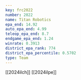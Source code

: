 ```yaml
---
key: frc2022
number: 2022
name: Titan Robotics
epa_end: 14.92
auto_epa_end: 4.99
teleop_epa_end: 8.7
endgame_epa_end: 1.24
winrate: 0.3913
district_epa_rank: 774
district_epa_percentile: 0.5702
type: Team
---
```

[[2024ilch]]
[[2024ilpe]]
